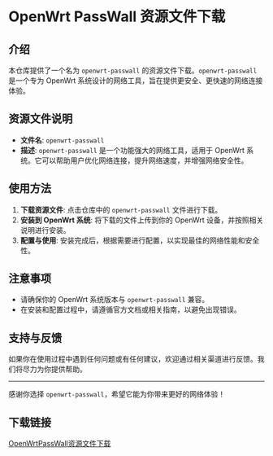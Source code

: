 # OpenWrt PassWall 资源文件下载

## 介绍

本仓库提供了一个名为 `openwrt-passwall` 的资源文件下载。`openwrt-passwall` 是一个专为 OpenWrt 系统设计的网络工具，旨在提供更安全、更快速的网络连接体验。

## 资源文件说明

- **文件名**: `openwrt-passwall`
- **描述**: `openwrt-passwall` 是一个功能强大的网络工具，适用于 OpenWrt 系统。它可以帮助用户优化网络连接，提升网络速度，并增强网络安全性。

## 使用方法

1. **下载资源文件**: 点击仓库中的 `openwrt-passwall` 文件进行下载。
2. **安装到 OpenWrt 系统**: 将下载的文件上传到你的 OpenWrt 设备，并按照相关说明进行安装。
3. **配置与使用**: 安装完成后，根据需要进行配置，以实现最佳的网络性能和安全性。

## 注意事项

- 请确保你的 OpenWrt 系统版本与 `openwrt-passwall` 兼容。
- 在安装和配置过程中，请遵循官方文档或相关指南，以避免出现错误。

## 支持与反馈

如果你在使用过程中遇到任何问题或有任何建议，欢迎通过相关渠道进行反馈。我们将尽力为你提供帮助。

---

感谢你选择 `openwrt-passwall`，希望它能为你带来更好的网络体验！

## 下载链接

[OpenWrtPassWall资源文件下载](https://pan.quark.cn/s/0e70e2ce506b)
